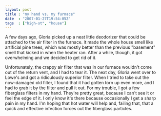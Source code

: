 ```yaml
---
layout: post
title : "my hand vs. my furnace"
date  : "2007-01-27T19:54:05Z"
tags  : ["high-st", "house"]
---
```

A few days ago, Gloria picked up a neat little deodorizer that could be attached to the air filter in the furnace.  It made the whole house smell like artificial pine trees, which was mostly better than the previous "basement" smell that kicked in when the heater ran.  After a while, though, it got overwhelming and we decided to get rid of it.

Unfortunately, the crappy air filter that was in our furnace wouldn't come out of the return vent, and I had to tear it.  The next day, Gloria went over to Lowe's and got a ridiculously superior filter.  When I tried to take out the now-damaged old filter, I found that it had gotten torn up even more, and I had to grab it by the filter and pull it out.  For my trouble, I got a few fiberglass filters in my hand.  They're pretty great, because I can't see it or feel the edge of it.  I only know it's there because occasionally I get a sharp pain in my hand.  I'm hoping that hot water will help and, failing that, that a quick and effective infection forces out the fiberglass particles. 
